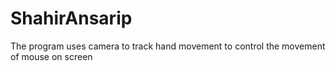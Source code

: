 # ShahirAnsarip
The program uses camera to track hand movement to control the movement of mouse on screen

